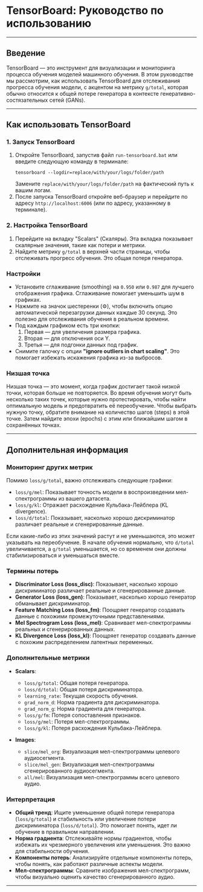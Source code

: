 # TensorBoard: Руководство по использованию

---

## Введение
TensorBoard — это инструмент для визуализации и мониторинга процесса обучения моделей машинного обучения. В этом руководстве мы рассмотрим, как использовать TensorBoard для отслеживания прогресса обучения модели, с акцентом на метрику `g/total`, которая обычно относится к общей потере генератора в контексте генеративно-состязательных сетей (GANs).

---

## Как использовать TensorBoard

### 1. Запуск TensorBoard
1. Откройте TensorBoard, запустив файл `run-tensorboard.bat` или введите следующую команду в терминале:
   ```
   tensorboard --logdir=replace/with/your/logs/folder/path
   ```
   Замените `replace/with/your/logs/folder/path` на фактический путь к вашим логам.
2. После запуска TensorBoard откройте веб-браузер и перейдите по адресу `http://localhost:6006` (или по адресу, указанному в терминале).

### 2. Настройка TensorBoard
1. Перейдите на вкладку "Scalars" (Скаляры). Эта вкладка показывает скалярные значения, такие как потери и метрики.
2. Найдите метрику `g/total` в верхней части страницы, чтобы отслеживать прогресс обучения. Это общая потеря генератора.

### Настройки
- Установите сглаживание (smoothing) на `0.950` или `0.987` для лучшего отображения графика. Сглаживание помогает уменьшить шум в графиках.
- Нажмите на значок шестеренки (⚙️), чтобы включить опцию автоматической перезагрузки данных каждые 30 секунд. Это полезно для отслеживания обучения в реальном времени.
- Под каждым графиком есть три кнопки:
  1. Первая — для увеличения размера графика.
  2. Вторая — для отключения оси Y.
  3. Третья — для подгонки данных под график.
- Снимите галочку с опции **"ignore outliers in chart scaling"**. Это помогает избежать искажения графика из-за выбросов.

### Низшая точка
Низшая точка — это момент, когда график достигает такой низкой точки, которая больше не повторяется. Во время обучения могут быть несколько таких точек, которые нужно протестировать, чтобы найти оптимальную модель и предотвратить её переобучение. Чтобы выбрать нужную точку, обратите внимание на количество шагов (steps) в этой точке. Затем найдите эпохи (epochs) с этим или ближайшим шагом в сохранённых точках.

---

## Дополнительная информация

### Мониторинг других метрик
Помимо `loss/g/total`, важно отслеживать следующие графики:
- `loss/g/mel`: Показывает точность модели в воспроизведении мел-спектрограммы из вашего датасета.
- `loss/g/kl`: Отражает расхождение Кульбака-Лейблера (KL divergence).
- `loss/d/total`: Показывает, насколько хорошо дискриминатор различает реальные и сгенерированные данные.

Если какие-либо из этих значений растут и не уменьшаются, это может указывать на переобучение. В начале обучения нормально, что `d/total` увеличивается, а `g/total` уменьшается, но со временем они должны стабилизироваться и уменьшаться вместе.

### Термины потерь
- **Discriminator Loss (loss_disc)**: Показывает, насколько хорошо дискриминатор различает реальные и сгенерированные данные.
- **Generator Loss (loss_gen)**: Показывает, насколько хорошо генератор обманывает дискриминатор.
- **Feature Matching Loss (loss_fm)**: Поощряет генератор создавать данные с похожими промежуточными представлениями.
- **Mel Spectrogram Loss (loss_mel)**: Сравнивает мел-спектрограммы реальных и сгенерированных данных.
- **KL Divergence Loss (loss_kl)**: Поощряет генератор создавать данные с похожим распределением латентных переменных.

### Дополнительные метрики
- **Scalars**:
  - `loss/g/total`: Общая потеря генератора.
  - `loss/d/total`: Общая потеря дискриминатора.
  - `learning_rate`: Текущая скорость обучения.
  - `grad_norm_d`: Норма градиента для дискриминатора.
  - `grad_norm_g`: Норма градиента для генератора.
  - `loss/g/fm`: Потеря сопоставления признаков.
  - `loss/g/mel`: Потеря мел-спектрограммы.
  - `loss/g/kl`: Потеря расхождения Кульбака-Лейблера.

- **Images**:
  - `slice/mel_org`: Визуализация мел-спектрограммы целевого аудиосегмента.
  - `slice/mel_gen`: Визуализация мел-спектрограммы сгенерированного аудиосегмента.
  - `all/mel`: Визуализация мел-спектрограммы всего целевого аудио.

### Интерпретация
- **Общий тренд**: Ищите уменьшение общей потери генератора (`loss/g/total`) и стабильность или увеличение потери дискриминатора (`loss/d/total`). Это помогает понять, идет ли обучение в правильном направлении.
- **Норма градиента**: Отслеживайте нормы градиентов, чтобы избежать их чрезмерного увеличения или уменьшения. Это важно для стабильности обучения.
- **Компоненты потерь**: Анализируйте отдельные компоненты потерь, чтобы понять, как работают различные аспекты модели.
- **Мел-спектрограммы**: Сравните изображения мел-спектрограмм, чтобы визуально оценить качество сгенерированного аудио.

---
